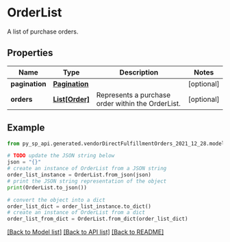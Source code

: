 # OrderList

A list of purchase orders.

## Properties

Name | Type | Description | Notes
------------ | ------------- | ------------- | -------------
**pagination** | [**Pagination**](Pagination.md) |  | [optional] 
**orders** | [**List[Order]**](Order.md) | Represents a purchase order within the OrderList. | [optional] 

## Example

```python
from py_sp_api.generated.vendorDirectFulfillmentOrders_2021_12_28.models.order_list import OrderList

# TODO update the JSON string below
json = "{}"
# create an instance of OrderList from a JSON string
order_list_instance = OrderList.from_json(json)
# print the JSON string representation of the object
print(OrderList.to_json())

# convert the object into a dict
order_list_dict = order_list_instance.to_dict()
# create an instance of OrderList from a dict
order_list_from_dict = OrderList.from_dict(order_list_dict)
```
[[Back to Model list]](../README.md#documentation-for-models) [[Back to API list]](../README.md#documentation-for-api-endpoints) [[Back to README]](../README.md)


